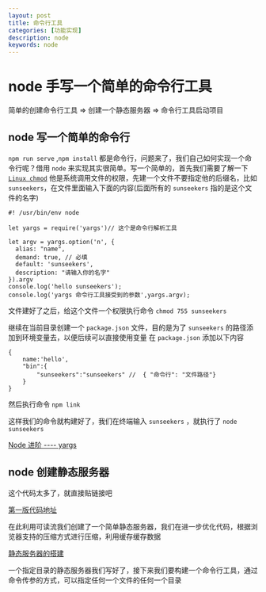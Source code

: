 ```yaml
---
layout: post
title: 命令行工具
categories: [功能实现]
description: node
keywords: node
---
```


# node 手写一个简单的命令行工具

简单的创建命令行工具 => 创建一个静态服务器 => 命令行工具启动项目

## node 写一个简单的命令行

`npm run serve` ,`npm install` 都是命令行，问题来了，我们自己如何实现一个命令行呢？借用 `node` 来实现其实很简单。写一个简单的，首先我们需要了解一下 [`Linux chmod`](https://www.runoob.com/linux/linux-comm-chmod.html) 他是系统调用文件的权限，先建一个文件不要指定他的后缀名，比如 `sunseekers`，在文件里面输入下面的内容(后面所有的 `sunseekers` 指的是这个文件的名字)

```
#! /usr/bin/env node

let yargs = require('yargs')// 这个是命令行解析工具

let argv = yargs.option('n', {
  alias: "name",
  demand: true, // 必填
  default: 'sunseekers',
  description: "请输入你的名字"
}).argv
console.log('hello sunseekers');
console.log('yargs 命令行工具接受到的参数',yargs.argv);

```

文件建好了之后，给这个文件一个权限执行命令 `chmod 755 sunseekers`

继续在当前目录创建一个 `package.json` 文件，目的是为了 `sunseekers` 的路径添加到环境变量去，以便后续可以直接使用变量
在 `package.json` 添加以下内容

```
{
    name:'hello',
    "bin":{
        "sunseekers":"sunseekers" //  { "命令行": "文件路径"}
    }
}
```

然后执行命令 `npm link`

这样我们的命令就构建好了，我们在终端输入 `sunseekers` ，就执行了 `node sunseekers`

[Node 进阶 ---- yargs](https://www.jianshu.com/p/7851001dd93b)

## node 创建静态服务器

这个代码太多了，就直接贴链接吧

[第一版代码地址](https://github.com/sunseekers/node/commit/c5c2f0aedbf1b110ec7bf6406fb92b20ce59e2d6)

在此利用可读流我们创建了一个简单静态服务器，我们在进一步优化代码，根据浏览器支持的压缩方式进行压缩，利用缓存缓存数据

[静态服务器的搭建](https://github.com/sunseekers/node/commit/ffeb837b5865fdb6c136f1611d952d51d4a5a4a4)

一个指定目录的静态服务器我们写好了，接下来我们要构建一个命令行工具，通过命令传参的方式，可以指定任何一个文件的任何一个目录
